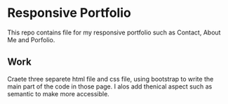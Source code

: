 # Responsive Portfolio

This repo contains file for my responsive portfolio such as Contact, About Me and Porfolio. 

## Work

Craete three separete html  file and css file, using bootstrap to write the main part of the code in those page. I alos add thenical aspect such as semantic to make more accessible.
